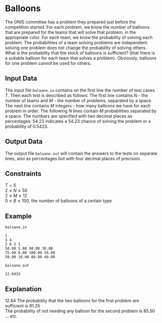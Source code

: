 # Balloons

The ONIS committee has a problem they prepared just before the competition started. For each problem, we know the number of balloons that are prepared for the teams that will solve that problem, in the appropriate color. For each team, we know the probability of solving each problem. The probabilities of a team solving problems are independent: solving one problem does not change the probability of solving others. What is the probability that the stock of balloons is sufficient? (that there is a suitable balloon for each team that solves a problem). Obviously, balloons for one problem cannot be used for others.

## Input Data

The input file `baloane.in` contains on the first line the number of test cases $T$. Then each test is described as follows: The first line contains $N$ - the number of teams and $M$ - the number of problems, separated by a space. The next line contains $M$ integers - how many balloons we have for each problem in order. The following $N$ lines contain $M$ probabilities separated by a space. The numbers are specified with two decimal places as percentages: $54.23$ indicates a $54.23%$ chance of solving the problem or a probability of $0.5423$.

## Output Data

The output file `baloane.out` will contain the answers to the tests on separate lines, also as percentages but with four decimal places of precision.

## Constraints

$T = 5$  
$2 \leq N \leq 50$  
$2 \leq M \leq 12$  
$0 \leq B \leq 100$, the number of balloons of a certain type

## Example

`baloane.in`  
```
1  
3 4  
2 0 2 1  
50.00 5.00 90.00 30.00  
75.00 0.00 100.00 50.00  
50.00 10.00 80.00 40.00  
```

`baloane.out`  
```
12.6433
```

## Explanation

$12.64%$ The probability that the two balloons for the first problem are sufficient is $81.25%$  
The probability of not needing any balloon for the second problem is $85.50%$ $\dots$ etc.